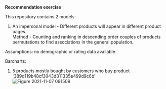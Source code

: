 **Recommendation exercise**

This repository contains 2 models:

1. An impersonal model - Different products will appear in different product pages.   
    Method - Counting and ranking in descending order couples of products permutations to find associations in the general population.
    
Assumptions: no demographic or rating data available.

Barcharts:   
1. 5 products mostly bought by customers who buy product '389d119b48cf3043d311335e499d9c6b'   
![Figure 2021-11-07 091509](https://user-images.githubusercontent.com/54791267/140636115-3fe3c682-0bfc-45a4-9195-18a0bc6d243a.png)

